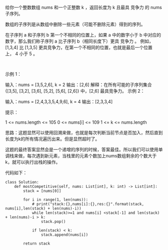 给你一个整数数组 nums 和一个正整数 k ，返回长度为 k 且最具 竞争力 的 nums 子序列。

数组的子序列是从数组中删除一些元素（可能不删除元素）得到的序列。

在子序列 a 和子序列 b 第一个不相同的位置上，如果 a 中的数字小于 b 中对应的数字，那么我们称子序列 a 比子序列 b（相同长度下）更具 竞争力 。 例如，[1,3,4] 比 [1,3,5] 更具竞争力，在第一个不相同的位置，也就是最后一个位置上， 4 小于 5 。

 

示例 1：

输入：nums = [3,5,2,6], k = 2
输出：[2,6]
解释：在所有可能的子序列集合 {[3,5], [3,2], [3,6], [5,2], [5,6], [2,6]} 中，[2,6] 最具竞争力。
示例 2：

输入：nums = [2,4,3,3,5,4,9,6], k = 4
输出：[2,3,3,4]
 

提示：

1 <= nums.length <= 105
0 <= nums[i] <= 109
1 <= k <= nums.length

思路：这题显然可以使用回溯来做，也就是每次判断当前节点是否加入，然后直到长度为k的所有情况遍历出来。但是显然超时了。

这题的最终答案显然会是一个递增的序列的时候，答案最佳。所以我们可以使用单调栈来做，每次遇到新元素，当栈里的元素个数加上nums数组剩余的个数大于k，就可以执行出栈的操作。

代码如下：
```
class Solution:
    def mostCompetitive(self, nums: List[int], k: int) -> List[int]:
        stack = [nums[0]]

        for i in range(1, len(nums)):
            # print("stack:{},nums[i]:{},res:{}".format(stack, nums[i],len(stack) + len(nums)-i))
            while len(stack)>=1 and nums[i] <stack[-1] and len(stack) + len(nums)-i > k:
                stack.pop()
            
            if len(stack) < k:
                stack.append(nums[i])
        
        return stack
```